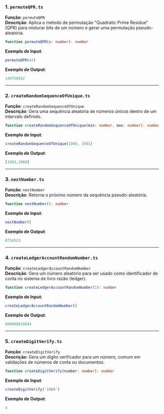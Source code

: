 ### 1. `permuteQPR.ts`

**Função**: `permuteQPR`  
**Descrição**: Aplica o método de permutação "Quadratic Prime Residue" (QPR) para misturar bits de um número e gerar uma permutação pseudo-aleatória.

```ts
function permuteQPR(x: number): number
```

**Exemplo de Input**:
```js
permuteQPR(42)
```

**Exemplo de Output**:
```js
144756932
```

---

### 2. `createRandomSequenceOfUnique.ts`

**Função**: `createRandomSequenceOfUnique`  
**Descrição**: Gera uma sequência aleatória de números únicos dentro de um intervalo definido.

```ts
function createRandomSequenceOfUnique(min: number, max: number): number[]
```

**Exemplo de Input**:
```js
createRandomSequenceOfUnique(1000, 1001)
```

**Exemplo de Output**:
```js
[1003,1008]
```

---

### 3. `nextNumber.ts`

**Função**: `nextNumber`  
**Descrição**: Retorna o próximo número da sequência pseudo-aleatória.

```ts
function nextNumber(): number
```

**Exemplo de Input**:
```js
nextNumber()
```

**Exemplo de Output**:
```js
8734523
```

---

### 4. `createLedgerAccountRandomNumber.ts`

**Função**: `createLedgerAccountRandomNumber`  
**Descrição**: Gera um número aleatório para ser usado como identificador de conta no sistema de livro razão (ledger).

```ts
function createLedgerAccountRandomNumber(1): number
```

**Exemplo de Input**:
```js
createLedgerAccountRandomNumber()
```

**Exemplo de Output**:
```js
000000019844
```

---

### 5. `createDigitVerify.ts`

**Função**: `createDigitVerify`  
**Descrição**: Gera um dígito verificador para um número, comum em validações de números de conta ou documentos.

```ts
function createDigitVerify(number: number): number
```

**Exemplo de Input**:
```js
createDigitVerify('1984')
```

**Exemplo de Output**:
```js
4
```

